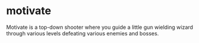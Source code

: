 # motivate
Motivate is a top-down shooter where you guide a little gun wielding wizard through various levels defeating various enemies and bosses.
